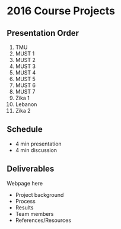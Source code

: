 # 2016 Course Projects

## Presentation Order

1. TMU
2. MUST 1
3. MUST 2
4. MUST 3
5. MUST 4
6. MUST 5
7. MUST 6
8. MUST 7
9. Zika 1
10. Lebanon
11. Zika 2

## Schedule
* 4 min presentation
* 4 min discussion

## Deliverables
Webpage here
* Project background
* Process
* Results
* Team members
* References/Resources
